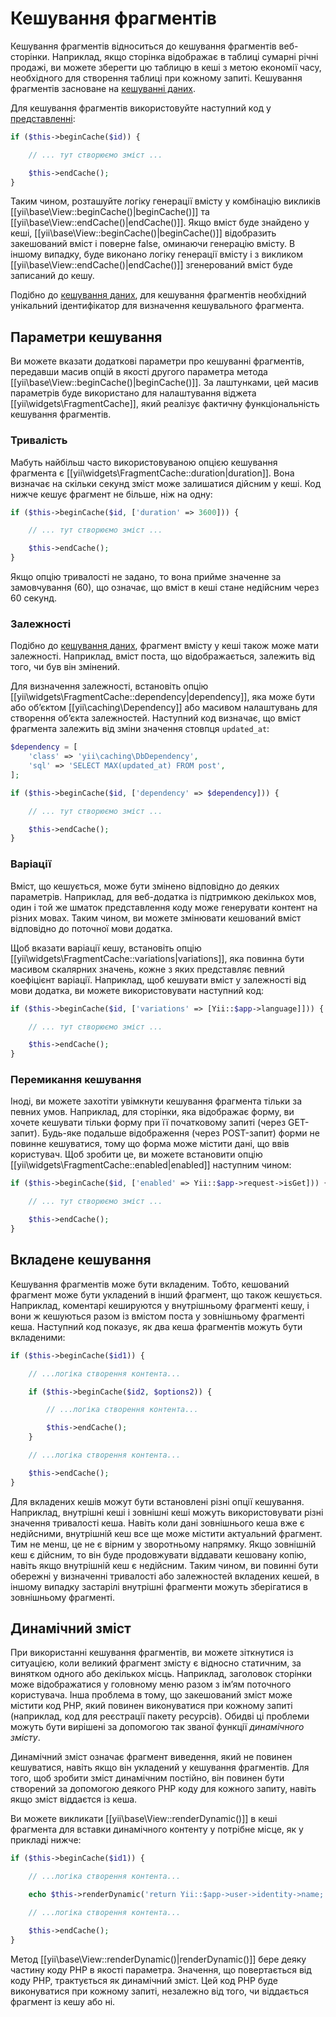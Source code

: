 Кешування фрагментів
====================

Кешування фрагментів відноситься до кешування фрагментів веб-сторінки. Наприклад, якщо сторінка відображає в таблиці сумарні 
річні продажі, ви можете зберегти цю таблицю в кеші з метою економії часу, необхідного для створення таблиці при кожному запиті. 
Кешування фрагментів засноване на [кешуванні даних](caching-data.md).

Для кешування фрагментів використовуйте наступний код у [представленні](structure-views.md):

```php
if ($this->beginCache($id)) {

    // ... тут створюємо зміст ...

    $this->endCache();
}
```

Таким чином, розташуйте логіку генерації вмісту у комбінацію викликів [[yii\base\View::beginCache()|beginCache()]] та
[[yii\base\View::endCache()|endCache()]]. Якщо вміст буде знайдено у кеші, [[yii\base\View::beginCache()|beginCache()]]
відобразить закешований вміст і поверне false, оминаючи генерацію вмісту.
В іншому випадку, буде виконано логіку генерації вмісту і з викликом [[yii\base\View::endCache()|endCache()]]
згенерований вміст буде записаний до кешу.

Подібно до [кешування даних](caching-data.md), для кешування фрагментів необхідний унікальний ідентифікатор 
для визначення кешувального фрагмента.


## Параметри кешування <span id="caching-options"></span>

Ви можете вказати додаткові параметри про кешуванні фрагментів, передавши масив опцій в якості другого параметра метода
[[yii\base\View::beginCache()|beginCache()]]. За лаштунками, цей масив параметрів буде використано для налаштування віджета
[[yii\widgets\FragmentCache]], який реалізує фактичну функціональність кешування фрагментів.


### Тривалість <span id="duration"></span>

Мабуть найбільш часто використовуваною опцією кешування фрагмента є [[yii\widgets\FragmentCache::duration|duration]].
Вона визначає на скільки секунд зміст може залишатися дійсним у кеші. Код нижче кешує фрагмент не більше, ніж на одну:

```php
if ($this->beginCache($id, ['duration' => 3600])) {

    // ... тут створюємо зміст ...

    $this->endCache();
}
```

Якщо опцію тривалості не задано, то вона прийме значенне за замовчування (60), що означає, що вміст в кеші стане недійсним через 60 секунд.


### Залежності <span id="dependencies"></span>

Подібно до [кешування даних](caching-data.md#cache-dependencies), фрагмент вмісту у кеші також може мати залежності.
Наприклад, вміст поста, що відображається, залежить від того, чи був він змінений.

Для визначення залежності, встановіть опцію [[yii\widgets\FragmentCache::dependency|dependency]], 
яка може бути або обʼєктом [[yii\caching\Dependency]] або масивом налаштувань для створення обʼєкта залежностей.
Наступний код визначає, що вміст фрагмента залежить від зміни значення стовпця `updated_at`:

```php
$dependency = [
    'class' => 'yii\caching\DbDependency',
    'sql' => 'SELECT MAX(updated_at) FROM post',
];

if ($this->beginCache($id, ['dependency' => $dependency])) {

    // ... тут створюємо зміст ...

    $this->endCache();
}
```


### Варіації <span id="variations"></span>

Вміст, що кешується, може бути змінено відповідно до деяких параметрів.
Наприклад, для веб-додатка із підтримкою декількох мов, один і той же шматок представлення коду може генерувати контент на різних мовах.
Таким чином, ви можете змінювати кешований вміст відповідно до поточної мови додатка.

Щоб вказати варіації кешу, встановіть опцію [[yii\widgets\FragmentCache::variations|variations]], 
яка повинна бути масивом скалярних значень, кожне з яких представляє певний коефіцієнт варіації.
Наприклад, щоб кешувати вміст у залежності від мови додатка, ви можете використовувати наступний код:

```php
if ($this->beginCache($id, ['variations' => [Yii::$app->language]])) {

    // ... тут створюємо зміст ...

    $this->endCache();
}
```


### Перемикання кешування <span id="toggling-caching"></span>

Іноді, ви можете захотіти увімкнути кешування фрагмента тільки за певних умов. Наприклад, для сторінки, яка відображає форму, 
ви хочете кешувати тільки форму при її початковому запиті (через GET-запит). Будь-яке подальше відображення (через POST-запит)
форми не повинне кешуватися, тому що форма може містити дані, що ввів користувач.
Щоб зробити це, ви можете встановити опцію [[yii\widgets\FragmentCache::enabled|enabled]] наступним чином:

```php
if ($this->beginCache($id, ['enabled' => Yii::$app->request->isGet])) {

    // ... тут створюємо зміст ...

    $this->endCache();
}
```


## Вкладене кешування <span id="nested-caching"></span>

Кешування фрагментів може бути вкладеним. Тобто, кешований фрагмент може бути укладений в інший фрагмент, що також кешується.
Наприклад, коментарі кешируются у внутрішньому фрагменті кешу, і вони ж кешуються разом із вмістом поста у зовнішньому 
фрагменті кеша. Наступний код показує, як два кеша фрагментів можуть бути вкладеними:

```php
if ($this->beginCache($id1)) {

    // ...логіка створення контента...

    if ($this->beginCache($id2, $options2)) {

        // ...логіка створення контента...

        $this->endCache();
    }

    // ...логіка створення контента...

    $this->endCache();
}
```

Для вкладених кешів можут бути встановлені різні опції кешування. Наприклад, внутрішні кеші і зовнішні кеші можуть використовувати
різні значення тривалості кеша. Навіть коли дані зовнішнього кеша вже є недійсними, внутрішній кеш все ще може містити актуальний фрагмент.
Тим не менш, це не є вірним у зворотньому напрямку. Якщо зовнішній кеш є дійсним, то він буде продовжувати віддавати кешовану копію,
навіть якщо внутрішній кеш є недійсним. Таким чином, ви повинні бути обережні у визначенні тривалості або залежностей вкладених кешей, 
в іншому випадку застарілі внутрішні фрагменти можуть зберігатися в зовнішньому фрагменті.


## Динамічний зміст <span id="dynamic-content"></span>

При використанні кешування фрагментів, ви можете зіткнутися із ситуацією, коли великий фрагмент змісту є відносно статичним,
за винятком одного або декількох місць. Наприклад, заголовок сторінки може відображатися у головному меню разом 
з імʼям поточного користувача. Інша проблема в тому, що закешований зміст може містити код PHP, який повинен 
виконуватися при кожному запиті (наприклад, код для реєстрації пакету ресурсів). Обидві ці проблеми можуть бути 
вирішені за допомогою так званої функції *динамічного змісту*.

Динамічний зміст означає фрагмент виведення, який не повинен кешуватися, навіть якщо він укладений у кешування фрагментів.
Для того, щоб зробити зміст динамічним постійно, він повинен бути створений за допомогою деякого PHP коду для кожного запиту,
навіть якщо зміст віддаєтся із кеша.

Ви можете викликати [[yii\base\View::renderDynamic()]] в кеші фрагмента для вставки динамічного контенту у потрібне місце,
як у прикладі нижче:

```php
if ($this->beginCache($id1)) {

    // ...логіка створення контента...

    echo $this->renderDynamic('return Yii::$app->user->identity->name;');

    // ...логіка створення контента...

    $this->endCache();
}
```

Метод [[yii\base\View::renderDynamic()|renderDynamic()]] бере деяку частину коду PHP в якості параметра.
Значення, що повертається від коду PHP, трактується як динамічний зміст. Цей код PHP буде виконуватися при кожному запиті,
незалежно від того, чи віддається фрагмент із кешу або ні.
